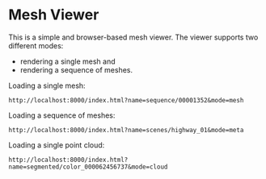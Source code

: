 # Mesh Viewer #

This is a simple and browser-based mesh viewer. The viewer supports two different modes:

 - rendering a single mesh and
 - rendering a sequence of meshes.


Loading a single mesh:
    
    http://localhost:8000/index.html?name=sequence/00001352&mode=mesh


Loading a sequence of meshes:

    http://localhost:8000/index.html?name=scenes/highway_01&mode=meta


Loading a single point cloud:

    http://localhost:8000/index.html?name=segmented/color_000062456737&mode=cloud
